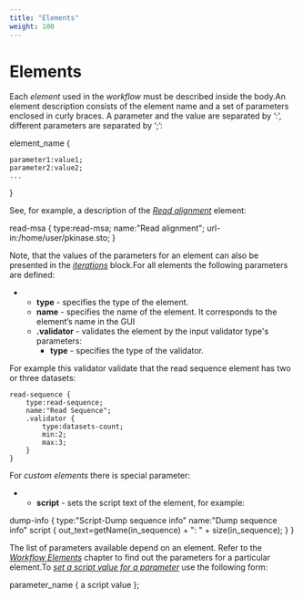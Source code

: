 ```yaml
---
title: "Elements"
weight: 100
---
```



# Elements

Each _element_ used in the _workflow_ must be described inside the body.An element description consists of the element name and a set of parameters enclosed in curly braces. A parameter and the value are separated by ‘:’, different parameters are separated by ‘;’:

element\_name {

    parameter1:value1;
    parameter2:value2;
    ...
}

See, for example, a description of the [_Read alignment_](../../workflow-elements/data-readers/read-alignment-element) element:

read-msa {
    type:read-msa;
    name:"Read alignment";
    url-in:/home/user/pkinase.sto;
}

Note, that the values of the parameters for an element can also be presented in the [_iterations_](/wiki/pages/createpage.action?spaceKey=WDD34&title=Using+Iterations) block.For all elements the following parameters are defined:

*   *   **type** - specifies the type of the element.
    *   **name** - specifies the name of the element. It corresponds to the element’s name in the GUI
    *   **.validator** - validates the element by the input validator type's parameters:
        *   **type** - specifies the type of the validator.


For example this validator validate that the read sequence element has two or three datasets:

    read-sequence {
        type:read-sequence;
        name:"Read Sequence";
        .validator {
            type:datasets-count;
            min:2;
            max:3;
        }
    }

For _custom elements_ there is special parameter:

*   *   **script** - sets the script text of the element, for example:


dump-info {
    type:"Script-Dump sequence info"
    name:"Dump sequence info"
    script {
        out\_text=getName(in\_sequence) + ": " + size(in\_sequence);
    }
}

The list of parameters available depend on an element. Refer to the [_Workflow Elements_](workflow-elements.md) chapter to find out the parameters for a particular element.To [_set a script value for a parameter_](../../using-script-to-set-parameter-value) use the following form:

parameter\_name {
    a script value
};
